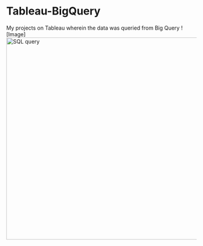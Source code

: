 # Tableau-BigQuery
My projects on Tableau wherein the data was queried from Big Query
![Image]<img width="535" alt="SQL query" src="https://user-images.githubusercontent.com/111872963/196241818-a6075954-ec48-45d1-bfc9-893126e70bcb.png">

